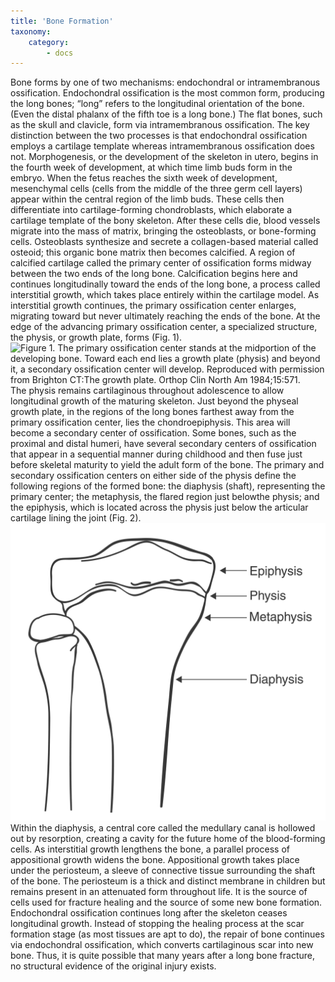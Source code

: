 ```yaml
---
title: 'Bone Formation'
taxonomy:
    category:
        - docs
---
```


Bone forms by one of two mechanisms: endochondral or intramembranous ossification. Endochondral ossification is the most common form, producing the long bones; “long” refers to the longitudinal orientation of the bone. (Even the distal phalanx of the fifth toe is a long bone.) The flat bones, such as the skull and clavicle, form via intramembranous ossification. The key distinction between the two processes is that endochondral ossification employs a cartilage template whereas intramembranous ossification does not. Morphogenesis, or the development of the skeleton in utero, begins in the fourth week of development, at which time limb buds form in the embryo. When the fetus reaches the sixth week of development, mesenchymal cells (cells from the middle of the three germ cell layers) appear within the central region of the limb buds. These cells then differentiate into cartilage-forming chondroblasts, which elaborate a cartilage template of the bony skeleton. After these cells die, blood vessels migrate into the mass of matrix, bringing the osteoblasts, or bone-forming cells. Osteoblasts synthesize and secrete a collagen-based material called osteoid; this organic bone matrix then becomes calcified. A region of calcified cartilage called the primary center of ossification forms midway between the two ends of the long bone. Calcification begins here and continues longitudinally toward the ends of the long bone, a process called interstitial growth, which takes place entirely within the cartilage model. As interstitial growth continues, the primary ossification center enlarges, migrating toward but never ultimately reaching the ends of the bone. At the edge of the advancing primary ossification center, a specialized structure, the physis, or growth plate, forms (Fig. 1). ![Figure 1. The primary ossification center stands at the midportion of the developing bone. Toward each end lies a growth plate (physis) and beyond it, a secondary ossification center will develop. Reproduced with permission from Brighton CT:The growth plate.
Orthop Clin North Am 1984;15:571.](MM-01-001-fig01.png) The physis remains cartilaginous throughout adolescence to allow longitudinal growth of the maturing skeleton. Just beyond the physeal growth plate, in the regions of the long bones farthest away from the primary ossification center, lies the chondroepiphysis. This area will become a secondary center of ossification. Some bones, such as the proximal and distal humeri, have several secondary centers of ossification that appear in a sequential manner during childhood and then fuse just before skeletal maturity to yield the adult form of the bone. The primary and secondary ossification centers on either side of the physis define the following regions of the formed bone: the diaphysis (shaft), representing the primary center; the metaphysis, the flared region just belowthe physis; and the epiphysis, which is located across the physis just below the articular cartilage lining the joint (Fig. 2). ![](MM-01-001-fig02.png) Within the diaphysis, a central core called the medullary canal is hollowed out by resorption, creating a cavity for the future home of the blood-forming cells. As interstitial growth lengthens the bone, a parallel process of appositional growth widens the bone. Appositional growth takes place under the periosteum, a sleeve of connective tissue surrounding the shaft of the bone. The periosteum is a thick and distinct membrane in children but remains present in an attenuated form throughout life. It is the source of cells used for fracture healing and the source of some new bone formation. Endochondral ossification continues long after the skeleton ceases longitudinal growth. Instead of stopping the healing process at the scar formation stage (as most tissues are apt to do), the repair of bone continues via endochondral ossification, which converts cartilaginous scar into new bone. Thus, it is quite possible that many years after a long bone fracture, no structural evidence of the original injury exists. 
